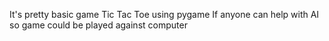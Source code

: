 It's pretty basic game Tic Tac Toe using pygame
If anyone can help with AI so game could be played against computer
